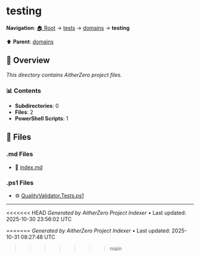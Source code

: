 # testing

**Navigation**: [🏠 Root](../../../index.md) → [tests](../../index.md) → [domains](../index.md) → **testing**

⬆️ **Parent**: [domains](../index.md)

## 📖 Overview

*This directory contains AitherZero project files.*

### 📊 Contents

- **Subdirectories**: 0
- **Files**: 2
- **PowerShell Scripts**: 1

## 📄 Files

### .md Files

- 📝 [index.md](./index.md)

### .ps1 Files

- ⚙️ [QualityValidator.Tests.ps1](./QualityValidator.Tests.ps1)

---

<<<<<<< HEAD
*Generated by AitherZero Project Indexer* • Last updated: 2025-10-30 23:56:02 UTC

=======
*Generated by AitherZero Project Indexer* • Last updated: 2025-10-31 08:27:48 UTC
>>>>>>> main
